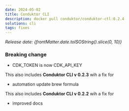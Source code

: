 ```yaml
---
date: 2024-05-02
title: Conduktor CLI
description: docker pull conduktor/conduktor-ctl:0.2.4
solutions: cli
tags: fixes
---
```


*Release date: {frontMatter.date.toISOString().slice(0, 10)}*

### Breaking change
- CDK_TOKEN is now CDK_API_KEY

This also includes **Conduktor CLI v 0.2.3** wih a fix for
- automation update brew formula

This also includes **Conduktor CLI v 0.2.2** wih a fix for
- improved docs
